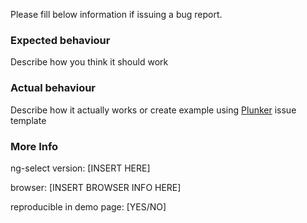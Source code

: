 Please fill below information if issuing a bug report. 
### Expected behaviour
Describe how you think it should work

### Actual behaviour
Describe how it actually works or create example using [Plunker](https://plnkr.co/edit/hjZX6W?p=preview) issue template

### More Info
ng-select version: [INSERT HERE]

browser: [INSERT BROWSER INFO HERE]

reproducible in demo page: [YES/NO]
